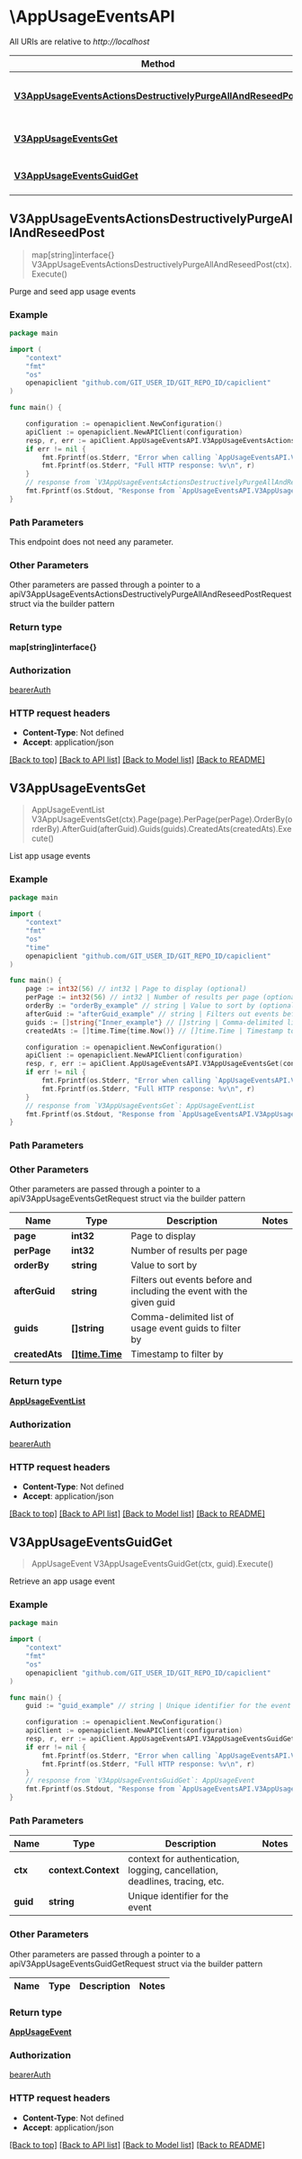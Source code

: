 # \AppUsageEventsAPI

All URIs are relative to *http://localhost*

Method | HTTP request | Description
------------- | ------------- | -------------
[**V3AppUsageEventsActionsDestructivelyPurgeAllAndReseedPost**](AppUsageEventsAPI.md#V3AppUsageEventsActionsDestructivelyPurgeAllAndReseedPost) | **Post** /v3/app_usage_events/actions/destructively_purge_all_and_reseed | Purge and seed app usage events
[**V3AppUsageEventsGet**](AppUsageEventsAPI.md#V3AppUsageEventsGet) | **Get** /v3/app_usage_events | List app usage events
[**V3AppUsageEventsGuidGet**](AppUsageEventsAPI.md#V3AppUsageEventsGuidGet) | **Get** /v3/app_usage_events/{guid} | Retrieve an app usage event



## V3AppUsageEventsActionsDestructivelyPurgeAllAndReseedPost

> map[string]interface{} V3AppUsageEventsActionsDestructivelyPurgeAllAndReseedPost(ctx).Execute()

Purge and seed app usage events

### Example

```go
package main

import (
	"context"
	"fmt"
	"os"
	openapiclient "github.com/GIT_USER_ID/GIT_REPO_ID/capiclient"
)

func main() {

	configuration := openapiclient.NewConfiguration()
	apiClient := openapiclient.NewAPIClient(configuration)
	resp, r, err := apiClient.AppUsageEventsAPI.V3AppUsageEventsActionsDestructivelyPurgeAllAndReseedPost(context.Background()).Execute()
	if err != nil {
		fmt.Fprintf(os.Stderr, "Error when calling `AppUsageEventsAPI.V3AppUsageEventsActionsDestructivelyPurgeAllAndReseedPost``: %v\n", err)
		fmt.Fprintf(os.Stderr, "Full HTTP response: %v\n", r)
	}
	// response from `V3AppUsageEventsActionsDestructivelyPurgeAllAndReseedPost`: map[string]interface{}
	fmt.Fprintf(os.Stdout, "Response from `AppUsageEventsAPI.V3AppUsageEventsActionsDestructivelyPurgeAllAndReseedPost`: %v\n", resp)
}
```

### Path Parameters

This endpoint does not need any parameter.

### Other Parameters

Other parameters are passed through a pointer to a apiV3AppUsageEventsActionsDestructivelyPurgeAllAndReseedPostRequest struct via the builder pattern


### Return type

**map[string]interface{}**

### Authorization

[bearerAuth](../README.md#bearerAuth)

### HTTP request headers

- **Content-Type**: Not defined
- **Accept**: application/json

[[Back to top]](#) [[Back to API list]](../README.md#documentation-for-api-endpoints)
[[Back to Model list]](../README.md#documentation-for-models)
[[Back to README]](../README.md)


## V3AppUsageEventsGet

> AppUsageEventList V3AppUsageEventsGet(ctx).Page(page).PerPage(perPage).OrderBy(orderBy).AfterGuid(afterGuid).Guids(guids).CreatedAts(createdAts).Execute()

List app usage events

### Example

```go
package main

import (
	"context"
	"fmt"
	"os"
    "time"
	openapiclient "github.com/GIT_USER_ID/GIT_REPO_ID/capiclient"
)

func main() {
	page := int32(56) // int32 | Page to display (optional)
	perPage := int32(56) // int32 | Number of results per page (optional)
	orderBy := "orderBy_example" // string | Value to sort by (optional)
	afterGuid := "afterGuid_example" // string | Filters out events before and including the event with the given guid (optional)
	guids := []string{"Inner_example"} // []string | Comma-delimited list of usage event guids to filter by (optional)
	createdAts := []time.Time{time.Now()} // []time.Time | Timestamp to filter by (optional)

	configuration := openapiclient.NewConfiguration()
	apiClient := openapiclient.NewAPIClient(configuration)
	resp, r, err := apiClient.AppUsageEventsAPI.V3AppUsageEventsGet(context.Background()).Page(page).PerPage(perPage).OrderBy(orderBy).AfterGuid(afterGuid).Guids(guids).CreatedAts(createdAts).Execute()
	if err != nil {
		fmt.Fprintf(os.Stderr, "Error when calling `AppUsageEventsAPI.V3AppUsageEventsGet``: %v\n", err)
		fmt.Fprintf(os.Stderr, "Full HTTP response: %v\n", r)
	}
	// response from `V3AppUsageEventsGet`: AppUsageEventList
	fmt.Fprintf(os.Stdout, "Response from `AppUsageEventsAPI.V3AppUsageEventsGet`: %v\n", resp)
}
```

### Path Parameters



### Other Parameters

Other parameters are passed through a pointer to a apiV3AppUsageEventsGetRequest struct via the builder pattern


Name | Type | Description  | Notes
------------- | ------------- | ------------- | -------------
 **page** | **int32** | Page to display | 
 **perPage** | **int32** | Number of results per page | 
 **orderBy** | **string** | Value to sort by | 
 **afterGuid** | **string** | Filters out events before and including the event with the given guid | 
 **guids** | **[]string** | Comma-delimited list of usage event guids to filter by | 
 **createdAts** | [**[]time.Time**](time.Time.md) | Timestamp to filter by | 

### Return type

[**AppUsageEventList**](AppUsageEventList.md)

### Authorization

[bearerAuth](../README.md#bearerAuth)

### HTTP request headers

- **Content-Type**: Not defined
- **Accept**: application/json

[[Back to top]](#) [[Back to API list]](../README.md#documentation-for-api-endpoints)
[[Back to Model list]](../README.md#documentation-for-models)
[[Back to README]](../README.md)


## V3AppUsageEventsGuidGet

> AppUsageEvent V3AppUsageEventsGuidGet(ctx, guid).Execute()

Retrieve an app usage event

### Example

```go
package main

import (
	"context"
	"fmt"
	"os"
	openapiclient "github.com/GIT_USER_ID/GIT_REPO_ID/capiclient"
)

func main() {
	guid := "guid_example" // string | Unique identifier for the event

	configuration := openapiclient.NewConfiguration()
	apiClient := openapiclient.NewAPIClient(configuration)
	resp, r, err := apiClient.AppUsageEventsAPI.V3AppUsageEventsGuidGet(context.Background(), guid).Execute()
	if err != nil {
		fmt.Fprintf(os.Stderr, "Error when calling `AppUsageEventsAPI.V3AppUsageEventsGuidGet``: %v\n", err)
		fmt.Fprintf(os.Stderr, "Full HTTP response: %v\n", r)
	}
	// response from `V3AppUsageEventsGuidGet`: AppUsageEvent
	fmt.Fprintf(os.Stdout, "Response from `AppUsageEventsAPI.V3AppUsageEventsGuidGet`: %v\n", resp)
}
```

### Path Parameters


Name | Type | Description  | Notes
------------- | ------------- | ------------- | -------------
**ctx** | **context.Context** | context for authentication, logging, cancellation, deadlines, tracing, etc.
**guid** | **string** | Unique identifier for the event | 

### Other Parameters

Other parameters are passed through a pointer to a apiV3AppUsageEventsGuidGetRequest struct via the builder pattern


Name | Type | Description  | Notes
------------- | ------------- | ------------- | -------------


### Return type

[**AppUsageEvent**](AppUsageEvent.md)

### Authorization

[bearerAuth](../README.md#bearerAuth)

### HTTP request headers

- **Content-Type**: Not defined
- **Accept**: application/json

[[Back to top]](#) [[Back to API list]](../README.md#documentation-for-api-endpoints)
[[Back to Model list]](../README.md#documentation-for-models)
[[Back to README]](../README.md)

